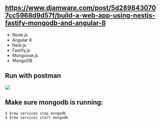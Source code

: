 ## https://www.djamware.com/post/5d2898430707cc5968d9d57f/build-a-web-app-using-nestjs-fastify-mongodb-and-angular-8

- Node.js
- Angular 8
- Nest.js
- Fastify.js
- Mongoose.js
- MongoDB

## Run with postman

![](https://raw.githubusercontent.com/jerrythimothyj/nest-api/nest-mongo/postman-screenshot.png)


## Make sure mongodb is running:

```
$ brew services stop mongodb
$ brew services start mongodb
```
